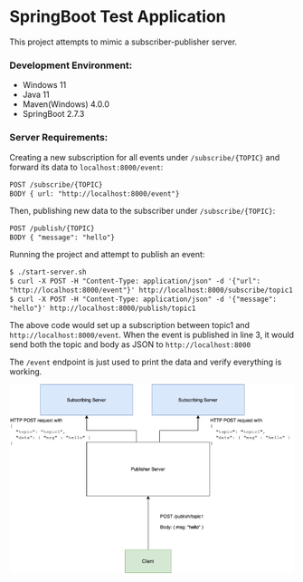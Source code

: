 # SpringBoot Test Application
This project attempts to mimic a subscriber-publisher server.

### Development Environment:
* Windows 11
* Java 11
* Maven(Windows) 4.0.0
* SpringBoot 2.7.3

### Server Requirements:
Creating a new subscription for all events under `/subscribe/{TOPIC}` and forward its data to `localhost:8000/event`:
<pre>
<code>POST /subscribe/{TOPIC}
BODY { url: "http://localhost:8000/event"}
</code></pre>

Then, publishing new data to the subscriber under `/subscribe/{TOPIC}`:
<pre><code>POST /publish/{TOPIC}
BODY { "message": "hello"}
</code></pre>

Running the project and attempt to publish an event:
<pre>
<code>$ ./start-server.sh </code>
<code>$ curl -X POST -H "Content-Type: application/json" -d '{"url": "http://localhost:8000/event"}' http://localhost:8000/subscribe/topic1</code>
<code>$ curl -X POST -H "Content-Type: application/json" -d '{"message": "hello"}' http://localhost:8000/publish/topic1</code>
</pre>     
The above code would set up a subscription between topic1 and `http://localhost:8000/event`.
When the event is published in line 3, it would send both the topic and body as JSON to `http://localhost:8000`

The `/event` endpoint is just used to print the data and verify everything is working.

![alt text](/images/pubsub-diagram.png)
